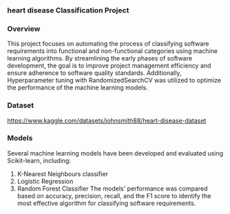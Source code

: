 ### heart disease Classification Project

### Overview
This project focuses on automating the process of classifying software requirements into functional and non-functional categories using machine learning algorithms. By streamlining the early phases of software development, the goal is to improve project management efficiency and ensure adherence to software quality standards. Additionally, Hyperparameter tuning with RandomizedSearchCV was utilized to optimize the performance of the machine learning models.

### Dataset
https://www.kaggle.com/datasets/johnsmith88/heart-disease-dataset

### Models
Several machine learning models have been developed and evaluated using Scikit-learn, including:

1. K-Nearest Neighbours classifier
2. Logistic Regression
3. Random Forest Classifier
The models' performance was compared based on accuracy, precision, recall, and the F1 score to identify the most effective algorithm for classifying software requirements.
